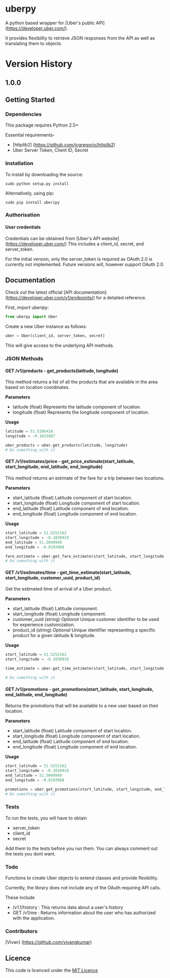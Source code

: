 # uberpy

A python based wrapper for [Uber's public API] (https://developer.uber.com/).

It provides flexibility to retrieve JSON responses from the API as well as translating them to objects.

# Version History
## 1.0.0

## Getting Started

### Dependencies

This package requires Python 2.5+

Essential requirements-

- [httplib2] (https://github.com/jcgregorio/httplib2)
- Uber Server Token, Client ID, Secret

### Installation
To install by downloading the source:

    sudo python setup.py install

Alternatively, using pip:

    sudo pip install uberipy

### Authorisation

#### User credentials

Credentials can be obtained from [Uber's API website] (https://developer.uber.com/)
This includes a client_id, secret, and server_token.

For the initial version, only the server_token is required as OAuth 2.0 is currently not implemented.
Future versions will, however support OAuth 2.0.

## Documentation

Check out the latest official [API documentation] (https://developer.uber.com/v1/endpoints/) for a detailed reference.

First, import uberipy:
```python
from uberpy import Uber
```

Create a new Uber instance as follows:
```python
uber = Uber(client_id, server_token, secret)
```

This will give access to the underlying API methods.

### JSON Methods

#### GET /v1/products - get_products(latitude, longitude)

This method returns a list of all the products that are available in the area based on location coordinates.

**Parameters**

- latitude (float) Represents the latitude component of location.
- longitude (float) Represents the longitude component of location.

**Usage**

```python
latitude = 51.5286416
longitude = -0.1015987

uber_products = uber.get_products(latitude, longitude)
# Do something with it
```

#### GET /v1/estimates/price - get_price_estimate(start_latitude, start_longitude, end_latitude, end_longitude)

This method returns an estimate of the fare for a trip between two locations.

**Parameters**

- start_latitude (float) Latitude component of start location.
- start_longitude (float) Longitude component of start location.
- end_latitude (float) Latitude component of end location.
- end_longitude (float) Longitude component of end location.

**Usage**

```python
start_latitude = 51.5252162
start_longitude = -0.1036919
end_latitude = 51.5049949
end_longitude = -0.0103968

fare_estimate = uber.get_fare_estimate(start_latitude, start_longitude, end_latitude, end_longitude)
# Do something with it
```

#### GET /v1/estimates/time - get_time_estimate(start_latitude, start_longitude, customer_uuid, product_id)

Get the estimated time of arrival of a Uber product.

**Parameters**

- start_latitude (float) Latitude component.
- start_longitude (float) Longitude component.
- customer_uuid (string) *Optional* Unique customer identifier to be used for experience customization.
- product_id (string) *Optional* Unique identifier representing a specific product for a given latitude & longitude.

**Usage**

```python
start_latitude = 51.5252162
start_longitude = -0.1036919

time_estimate = uber.get_time_estimate(start_latitude, start_longitude, customer_uuid=None, product_id=None)

# Do something with it
```

#### GET /v1/promotions - get_promotions(start_latitude, start_longitude, end_latitude, end_longitude)

Returns the promotions that will be available to a new user based on their location.

**Parameters**

- start_latitude (float) Latitude component of start location.
- start_longitude (float) Longitude component of start location.
- end_latitude (float) Latitude component of end location.
- end_longitude (float) Longitude component of end location.

**Usage**

```python
start_latitude = 51.5252162
start_longitude = -0.1036919
end_latitude = 51.5049949
end_longitude = -0.0103968

promotions = uber.get_promotions(start_latitude, start_longitude, end_latitude, end_longitude)
# Do something with it
```

### Tests

To run the tests, you will have to obtain
- server_token
- client_id
- secret
 
Add them to the tests before you run them.
You can always comment out the tests you dont want.

### Todo

Functions to create Uber objects to extend classes and provide flexibility.

Currently, the library does not include any of the OAuth requiring API calls.

These include
- /v1.1/history : This returns data about a user's history
- GET /v1/me : Returns information about the user who has authorized with the application.

### Contributors

[Vivan] (https://github.com/vivangkumar)

## Licence

This code is licenced under the [MIT Licence](http://opensource.org/licenses/mit-license.php)